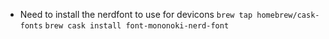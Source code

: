 * Need to install the nerdfont to use for devicons
`brew tap homebrew/cask-fonts`
`brew cask install font-mononoki-nerd-font`
